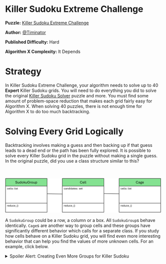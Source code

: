 # Killer Sudoku Extreme Challenge

__Puzzle:__ [Killer Sudoku Extreme Challenge](https://www.codingame.com/training/hard/killer-sudoku-extreme-challenge)

__Author:__ [@Timinator](https://www.codingame.com/profile/2df7157da821f39bbf6b36efae1568142907334)

__Published Difficulty:__ Hard

__Algorithm X Complexity:__ It Depends

# Strategy

In Killer Sudoku Extreme Challenge, your algorithm needs to solve up to 40 __Expert__ Killer Sudoku grids. You will need to do everything you did to solve the original [Killer Sudoku Solver](killer-sudoku-solver) puzzle and more. You must find some amount of problem-space reduction that makes each grid fairly easy for Algorithm X. When solving 40 puzzles, there is not enough time for Algorithm X to do too much backtracking.

# Solving Every Grid Logically

Backtracking involves making a guess and then backing up if that guess leads to a dead end or the path has been fully explored. It is possible to solve every Killer Sudoku grid in the puzzle without making a single guess. In the original puzzle, did you use a class structure similar to this?

<BR><BR>
![Killer Sudoku Classes](KillerSudokuClasses.png)
<BR>

A `SudokuGroup` could be a row, a column or a box. All `SudokuGroup`s behave identically. `Cage`s are another way to group cells and these groups have significantly different behavior which calls for a separate class. If you study how cells behave on a Killer Sudoku grid, you will find even more interesting behavior that can help you find the values of more unknown cells. For an example, click below.

<details>
<summary>Spoiler Alert: Creating Even More Groups for Killer Sudoku</summary>
<br>
  
A Cage is a group of cells that must add up a certain amount. There are other groups of cells that also must add to a certain amount. For instance, all rows, all columns and all boxes add up to 45 since they each must contain the numbers 1 to 9. That is not all that interesting, nor helpful. However, there are more interesting groups of cells that must add up to certain amounts. Can you find those groups?
</details>

